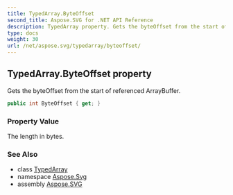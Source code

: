 ```yaml
---
title: TypedArray.ByteOffset
second_title: Aspose.SVG for .NET API Reference
description: TypedArray property. Gets the byteOffset from the start of referenced ArrayBuffer
type: docs
weight: 30
url: /net/aspose.svg/typedarray/byteoffset/
---
```

## TypedArray.ByteOffset property

Gets the byteOffset from the start of referenced ArrayBuffer.

```csharp
public int ByteOffset { get; }
```

### Property Value

The length in bytes.

### See Also

* class [TypedArray](../)
* namespace [Aspose.Svg](../../../aspose.svg/)
* assembly [Aspose.SVG](../../../)
